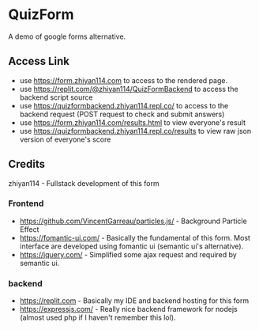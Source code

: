 # QuizForm
A demo of google forms alternative.
## Access Link
* use https://form.zhiyan114.com to access to the rendered page.
* use https://replit.com/@zhiyan114/QuizFormBackend to access the backend script source
* use https://quizformbackend.zhiyan114.repl.co/ to access to the backend request (POST request to check and submit answers)
* use https://form.zhiyan114.com/results.html to view everyone's result
* use https://quizformbackend.zhiyan114.repl.co/results to view raw json version of everyone's score
## Credits
zhiyan114 - Fullstack development of this form
### Frontend
* https://github.com/VincentGarreau/particles.js/ - Background Particle Effect
* https://fomantic-ui.com/ - Basically the fundamental of this form. Most interface are developed using fomantic ui (semantic ui's alternative).
* https://jquery.com/ - Simplified some ajax request and required by semantic ui.
### backend
* https://replit.com - Basically my IDE and backend hosting for this form
* https://expressjs.com/ - Really nice backend framework for nodejs (almost used php if I haven't remember this lol).
